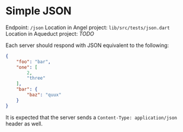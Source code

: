 # Simple JSON
Endpoint: `/json`
Location in Angel project: `lib/src/tests/json.dart`
Location in Aqueduct project: *TODO*

Each server should respond with JSON equivalent to the following:

```json
{
    "foo": "bar",
    "one": [
        2,
        "three"
    ],
    "bar": {
        "baz": "quux"
    }
}
``` 

It is expected that the server sends a `Content-Type: application/json` header as well.